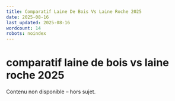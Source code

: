 ```yaml
---
title: Comparatif Laine De Bois Vs Laine Roche 2025
date: 2025-08-16
last_updated: 2025-08-16
wordcount: 14
robots: noindex
---
```


# comparatif laine de bois vs laine roche 2025

Contenu non disponible – hors sujet.